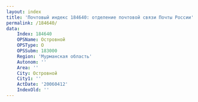 ```yaml
---
layout: index
title: 'Почтовый индекс 184640: отделение почтовой связи Почты России'
permalink: /184640/
data:
    Index: 184640
    OPSName: Островной
    OPSType: О
    OPSSubm: 183000
    Region: 'Мурманская область'
    Autonom: ''
    Area: ''
    City: Островной
    City1: ''
    ActDate: '20060412'
    IndexOld: ''
---
```

